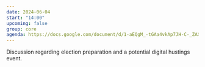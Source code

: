 ```yaml
---
date: 2024-06-04
start: "14:00"
upcoming: false
group: core
agenda: https://docs.google.com/document/d/1-aEQgM_-tGAa4vkAp7JH-C-_ZAXp6HoGGYN2dICeTis/edit#heading=h.jgmduqp1336
---
```

Discussion regarding election preparation and a potential digital hustings event.